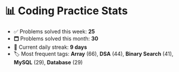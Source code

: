 # 📊 Coding Practice Stats

- ✅ Problems solved this week: **25**
- 🗖️ Problems solved this month: **30**
- 📌 Current daily streak: **9 days**
- 🏷️ Most frequent tags: **Array** (66), **DSA** (44), **Binary Search** (41), **MySQL** (29), **Database** (29)
